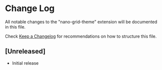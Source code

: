 # Change Log

All notable changes to the "nano-grid-theme" extension will be documented in this file.

Check [Keep a Changelog](http://keepachangelog.com/) for recommendations on how to structure this file.

## [Unreleased]

- Initial release